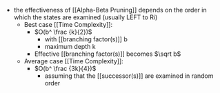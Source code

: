 - the effectiveness of [[Alpha-Beta Pruning]] depends on the order in which the states are examined (usually LEFT to Ri)
	- Best case [[Time Complexity]]: 
		- $O(b^ \frac {k}{2})$
			- with [[branching factor(s)]] b
			- maximum depth k
		- Effective [[branching factor(s)]] becomes $\sqrt b$
	- Average case [[Time Complexity]]:
		- $O(b^ \frac {3k}{4})$
			- assuming that the [[successor(s)]] are examined in random order